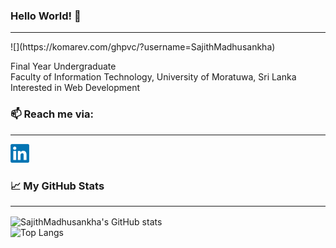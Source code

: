 ### Hello World! 👋 
<hr>
![](https://komarev.com/ghpvc/?username=SajithMadhusankha)


Final Year Undergraduate<br>
Faculty of Information Technology, University of Moratuwa, Sri Lanka<br>
Interested in Web Development

### 📫 Reach me via:
<hr>
<a href="https://www.linkedin.com/in/sajith-madhusankha-93681b180/">
<img src="LinkedIn_logo.png" alt="https://www.linkedin.com/in/sajith-madhusankha-93681b180/" width="30" height="30">
</a><br>

### 📈 My GitHub Stats <hr>

![SajithMadhusankha's GitHub stats](https://github-readme-stats.vercel.app/api?username=SajithMadhusankha&show_icons=true&theme=dark)<br>
![Top Langs](https://github-readme-stats.vercel.app/api/top-langs/?username=SajithMadhusankha&theme=dark) 



<!-- [<img](https://www.linkedin.com/in/sajith-madhusankha-93681b180/) -->
<!--
**SajithMadhusankha/SajithMadhusankha** is a ✨ _special_ ✨ repository because its `README.md` (this file) appears on your GitHub profile.

Here are some ideas to get you started:

- 🔭 I’m currently working on ...
- 🌱 I’m currently learning ...
- 👯 I’m looking to collaborate on ...
- 🤔 I’m looking for help with ...
- 💬 Ask me about ...
- 📫 How to reach me: ...
- 😄 Pronouns: ...
- ⚡ Fun fact: ...
-->

